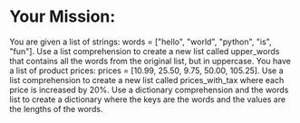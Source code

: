 # Your Mission:

You are given a list of strings: words = ["hello", "world", "python", "is", "fun"].
Use a list comprehension to create a new list called upper_words that contains all the words from the original list, but in uppercase.
You have a list of product prices: prices = [10.99, 25.50, 9.75, 50.00, 105.25]. Use a list comprehension to create a new list called prices_with_tax where each price is increased by 20%.
Use a dictionary comprehension and the words list to create a dictionary where the keys are the words and the values are the lengths of the words.